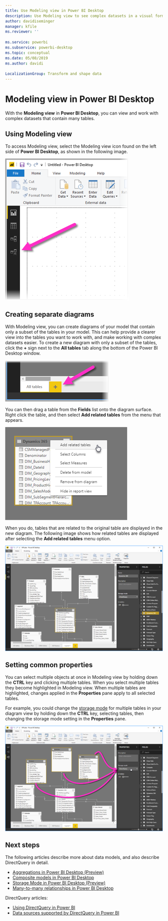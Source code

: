 ```yaml
---
title: Use Modeling view in Power BI Desktop
description: Use Modeling view to see complex datasets in a visual format in Power BI Desktop
author: davidiseminger
manager: kfile
ms.reviewer: ''

ms.service: powerbi
ms.subservice: powerbi-desktop
ms.topic: conceptual
ms.date: 05/08/2019
ms.author: davidi

LocalizationGroup: Transform and shape data
---
```


# Modeling view in Power BI Desktop

With the **Modeling view** in **Power BI Desktop**, you can view and work with complex datasets that contain many tables.


## Using Modeling view

To access Modeling view, select the Modeling view icon found on the left side of **Power BI Desktop**, as shown in the following image.

![The Modeling view icon  in Power BI Desktop](media/desktop-modeling-view/modeling-view_02.png)

## Creating separate diagrams

With Modeling view, you can create diagrams of your model that contain only a subset of the tables in your model. This can help provide a clearer view into the tables you want to work with, and make working with complex datasets easier. To create a new diagram with only a subset of the tables, click the **+** sign next to the **All tables** tab along the bottom of the Power BI Desktop window.

![Create a new diagram by clicking the + sign in the tabs section](media/desktop-modeling-view/modeling-view_03.png)

You can then drag a table from the **Fields** list onto the diagram surface. Right click the table, and then select **Add related tables** from the menu that appears.

![Right-click a table and select Add related tables](media/desktop-modeling-view/modeling-view_04.png)

When you do, tables that are related to the original table are displayed in the new diagram. The following image shows how related tables are displayed after selecting the **Add related tables** menu option.

![Showing related tables](media/desktop-modeling-view/modeling-view_05.png)

## Setting common properties

You can select multiple objects at once in Modeling view by holding down the **CTRL** key and clicking multiple tables. When you select multiple tables they become highlighted in Modeling view. When multiple tables are highlighted, changes applied in the **Properties** pane apply to all selected tables.

For example, you could change the [storage mode](desktop-storage-mode.md) for multiple tables in your diagram view by holding down the **CTRL** key, selecting tables, then changing the storage mode setting in the **Properties** pane.

![Select multiple tables by holding CTRL, then set common properties across all selected tables](media/desktop-modeling-view/modeling-view_06.png)


## Next steps

The following articles describe more about data models, and also describe DirectQuery in detail.

* [Aggregations in Power BI Desktop (Preview)](desktop-aggregations.md)
* [Composite models in Power BI Desktop](desktop-composite-models.md)
* [Storage Mode in Power BI Desktop (Preview)](desktop-storage-mode.md)
* [Many-to-many relationships in Power BI Desktop](desktop-many-to-many-relationships.md)


DirectQuery articles:

* [Using DirectQuery in Power BI](desktop-directquery-about.md)
* [Data sources supported by DirectQuery in Power BI](desktop-directquery-data-sources.md)
